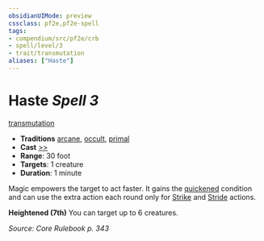 ```yaml
---
obsidianUIMode: preview
cssclass: pf2e,pf2e-spell
tags:
- compendium/src/pf2e/crb
- spell/level/3
- trait/transmutation
aliases: ["Haste"]
---
```

# Haste *Spell 3*   
[transmutation](transmutation.md "Transmutation School Trait")  

- **Traditions** [arcane](arcane.md "Arcane Tradition Trait"), [occult](occult.md "Occult Tradition Trait"), [primal](primal.md "Primal Tradition Trait")
- **Cast** [>>](chapter-9-playing-the-game.md#Actions "Two-Action") 
- **Range**: 30 foot
- **Targets**: 1 creature
- **Duration**: 1 minute

Magic empowers the target to act faster. It gains the [quickened](conditions.md#Quickened) condition and can use the extra action each round only for [Strike](strike.md) and [Stride](stride.md) actions.

**Heightened (7th)** You can target up to 6 creatures.

*Source: Core Rulebook p. 343*